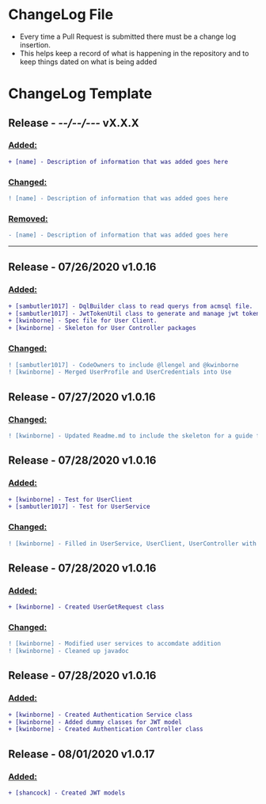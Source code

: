 # ChangeLog File
- Every time a Pull Request is submitted there must be a change log insertion. 
- This helps keep a record of what is happening in the repository and to keep things dated on what is being added

# ChangeLog Template


## Release - _--/--/---_ vX.X.X


   ### <ins>Added:</ins>
   ```diff
   + [name] - Description of information that was added goes here
   ```

   ### <ins>Changed:</ins>
   ```diff
   ! [name] - Description of information that was added goes here
   ```

   ### <ins>Removed:</ins>
   ```diff
   - [name] - Description of information that was added goes here
   ```
---

## Release - 07/26/2020 v1.0.16

   ### <ins>Added:</ins>
   ```diff
   + [sambutler1017] - DqlBuilder class to read querys from acmsql file.
   + [sambutler1017] - JwtTokenUtil class to generate and manage jwt tokens.
   + [kwinborne] - Spec file for User Client.
   + [kwinborne] - Skeleton for User Controller packages
   ```
   
   ### <ins>Changed:</ins>
   ```diff
   ! [sambutler1017] - CodeOwners to include @llengel and @kwinborne
   ! [kwinborne] - Merged UserProfile and UserCredentials into Use
   ```

## Release - 07/27/2020 v1.0.16

   ### <ins>Changed:</ins>
   ```diff
   ! [kwinborne] - Updated Readme.md to include the skeleton for a guide for beginners
   ```

## Release - 07/28/2020 v1.0.16

   ### <ins>Added:</ins>
   ```diff
   + [kwinborne] - Test for UserClient
   + [sambutler1017] - Test for UserService
   ```
   ### <ins>Changed:</ins>
   ```diff
   ! [kwinborne] - Filled in UserService, UserClient, UserController with appropriate methods
   ```

## Release - 07/28/2020 v1.0.16

   ### <ins>Added:</ins>
   ```diff
   + [kwinborne] - Created UserGetRequest class
   ```
   ### <ins>Changed:</ins>
   ```diff
   ! [kwinborne] - Modified user services to accomdate addition
   ! [kwinborne] - Cleaned up javadoc
   ```

## Release - 07/28/2020 v1.0.16
   ### <ins>Added:</ins>
   ```diff
   + [kwinborne] - Created Authentication Service class
   + [kwinborne] - Added dummy classes for JWT model
   + [kwinborne] - Created Authentication Controller class
   ```
   
## Release - 08/01/2020 v1.0.17
   ### <ins>Added:</ins>
   ```diff
   + [shancock] - Created JWT models
   ```


